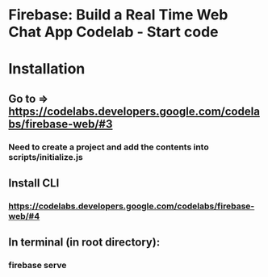 # Firebase: Build a Real Time Web Chat App Codelab - Start code
# Installation
## Go to => https://codelabs.developers.google.com/codelabs/firebase-web/#3
### Need to create a project and add the contents into scripts/initialize.js
## Install CLI
### https://codelabs.developers.google.com/codelabs/firebase-web/#4
## In terminal (in root directory):
### firebase serve